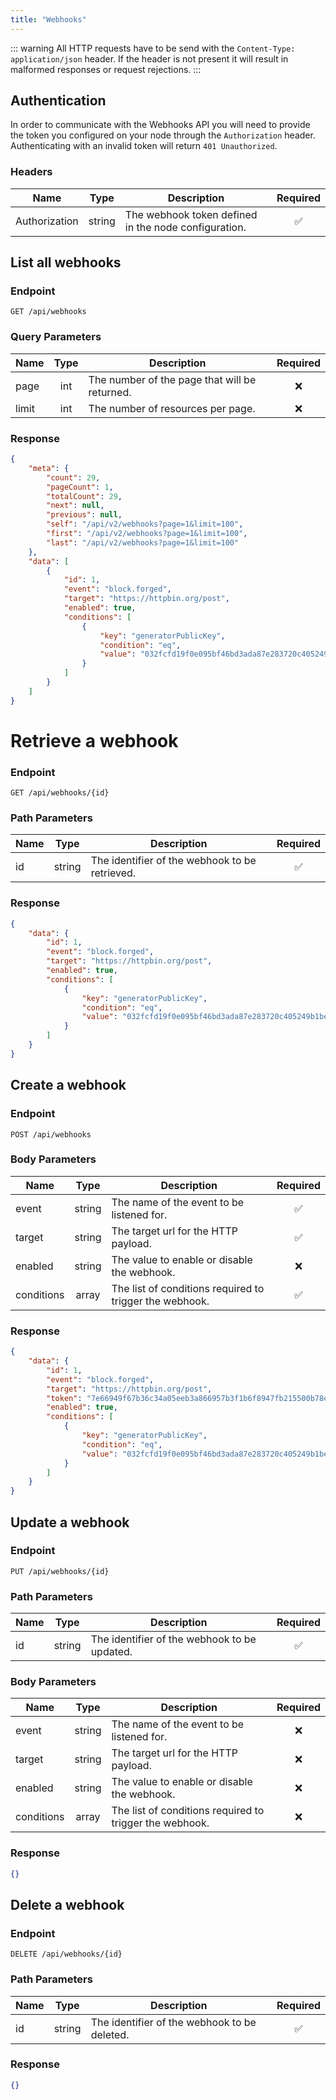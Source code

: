 ```yaml
---
title: "Webhooks"
---
```


::: warning
All HTTP requests have to be send with the `Content-Type: application/json` header. If the header is not present it will result in malformed responses or request rejections.
:::

## Authentication

In order to communicate with the Webhooks API you will need to provide the token you configured on your node through the `Authorization` header. Authenticating with an invalid token will return `401 Unauthorized`.

### Headers

| Name          | Type   | Description                                          | Required           |
|---------------|:------:|------------------------------------------------------|:------------------:|
| Authorization | string | The webhook token defined in the node configuration. | :white_check_mark: |


## List all webhooks

### Endpoint

```
GET /api/webhooks
```

### Query Parameters

| Name  | Type | Description                                   | Required |
|-------|:----:|-----------------------------------------------|:--------:|
| page  | int  | The number of the page that will be returned. | :x:      |
| limit | int  | The number of resources per page.             | :x:      |

### Response

```json
{
    "meta": {
        "count": 29,
        "pageCount": 1,
        "totalCount": 29,
        "next": null,
        "previous": null,
        "self": "/api/v2/webhooks?page=1&limit=100",
        "first": "/api/v2/webhooks?page=1&limit=100",
        "last": "/api/v2/webhooks?page=1&limit=100"
    },
    "data": [
        {
            "id": 1,
            "event": "block.forged",
            "target": "https://httpbin.org/post",
            "enabled": true,
            "conditions": [
                {
                    "key": "generatorPublicKey",
                    "condition": "eq",
                    "value": "032fcfd19f0e095bf46bd3ada87e283720c405249b1be1a70bad1d5f20095a8515"
                }
            ]
        }
    ]
}
```

# Retrieve a webhook

### Endpoint

```
GET /api/webhooks/{id}
```

### Path Parameters

| Name | Type   | Description                                    | Required           |
|------|:------:|------------------------------------------------|:------------------:|
| id   | string | The identifier of the webhook to be retrieved. | :white_check_mark: |

### Response

```json
{
    "data": {
        "id": 1,
        "event": "block.forged",
        "target": "https://httpbin.org/post",
        "enabled": true,
        "conditions": [
            {
                "key": "generatorPublicKey",
                "condition": "eq",
                "value": "032fcfd19f0e095bf46bd3ada87e283720c405249b1be1a70bad1d5f20095a8515"
            }
        ]
    }
}
```


## Create a webhook

### Endpoint

```
POST /api/webhooks
```
### Body Parameters

| Name       | Type   | Description                                             | Required           |
|------------|:------:|---------------------------------------------------------|:------------------:|
| event      | string | The name of the event to be listened for.               | :white_check_mark: |
| target     | string | The target url for the HTTP payload.                    | :white_check_mark: |
| enabled    | string | The value to enable or disable the webhook.             | :x:                |
| conditions | array  | The list of conditions required to trigger the webhook. | :white_check_mark: |

### Response

```json
{
    "data": {
        "id": 1,
        "event": "block.forged",
        "target": "https://httpbin.org/post",
        "token": "7e66949f67b36c34a05eeb3a866957b3f1b6f8947fb215500b78e5091d4e484a",
        "enabled": true,
        "conditions": [
            {
                "key": "generatorPublicKey",
                "condition": "eq",
                "value": "032fcfd19f0e095bf46bd3ada87e283720c405249b1be1a70bad1d5f20095a8515"
            }
        ]
    }
}
```

## Update a webhook

### Endpoint

```
PUT /api/webhooks/{id}
```

### Path Parameters

| Name | Type   | Description                                  | Required           |
|------|:------:|----------------------------------------------|:------------------:|
| id   | string | The identifier of the webhook to be updated. | :white_check_mark: |

### Body Parameters

| Name       | Type   | Description                                             | Required |
|------------|:------:|---------------------------------------------------------|:--------:|
| event      | string | The name of the event to be listened for.               | :x:      |
| target     | string | The target url for the HTTP payload.                    | :x:      |
| enabled    | string | The value to enable or disable the webhook.             | :x:      |
| conditions | array  | The list of conditions required to trigger the webhook. | :x:      |

### Response

```json
{}
```

## Delete a webhook

### Endpoint

```
DELETE /api/webhooks/{id}
```

### Path Parameters

| Name | Type   | Description                                  | Required           |
|------|:------:|----------------------------------------------|:------------------:|
| id   | string | The identifier of the webhook to be deleted. | :white_check_mark: |

### Response

```json
{}
```
